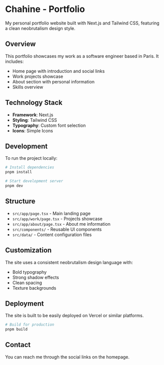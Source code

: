 # Chahine - Portfolio

My personal portfolio website built with Next.js and Tailwind CSS, featuring a clean neobrutalism design style.

## Overview

This portfolio showcases my work as a software engineer based in Paris. It includes:

- Home page with introduction and social links
- Work projects showcase
- About section with personal information
- Skills overview

## Technology Stack

- **Framework**: Next.js
- **Styling**: Tailwind CSS
- **Typography**: Custom font selection
- **Icons**: Simple Icons

## Development

To run the project locally:

```bash
# Install dependencies
pnpm install

# Start development server
pnpm dev
```

## Structure

- `src/app/page.tsx` - Main landing page
- `src/app/work/page.tsx` - Projects showcase
- `src/app/about/page.tsx` - About me information
- `src/components/` - Reusable UI components
- `src/data/` - Content configuration files

## Customization

The site uses a consistent neobrutalism design language with:
- Bold typography
- Strong shadow effects
- Clean spacing
- Texture backgrounds

## Deployment

The site is built to be easily deployed on Vercel or similar platforms.

```bash
# Build for production
pnpm build
```

## Contact

You can reach me through the social links on the homepage.
